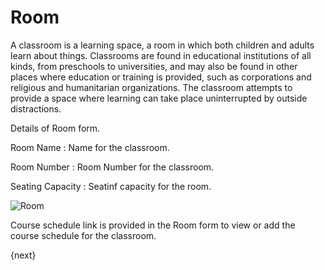 # Room

A classroom is a learning space, a room in which both children and adults learn about things. Classrooms are found in educational institutions of all kinds, from preschools to universities, and may also be found in other places where education or training is provided, such as corporations and religious and humanitarian organizations. The classroom attempts to provide a space where learning can take place uninterrupted by outside distractions.


Details of Room form.

Room Name : Name for the classroom.

Room Number : Room Number for the classroom.  

Seating Capacity : Seatinf capacity for the room.

<img class="screenshot" alt="Room" src="/docs/assets/img/schools/setup/room.png">

Course schedule link is provided in the Room form to view or add the course schedule for the classroom. 


{next}